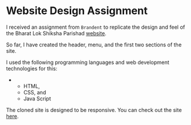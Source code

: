 # Website Design Assignment
I received an assignment from `Brandent` to replicate the design and feel of the Bharat Lok Shiksha Parishad [website](https://ekalblspindia.org/).  

So far, I have created the header, menu, and the first two sections of the site.    

I used the following programming languages and web development technologies for this:
* - HTML,
  - CSS, and
  - Java Script

The cloned site is designed to be responsive. You can check out the site [here](https://devdeepansh.42web.io/).
